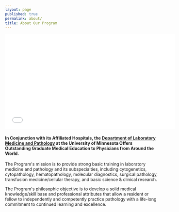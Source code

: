 ```yaml
---
layout: page
published: true
permalink: about/
title: About Our Program
---
```


<iframe width="560" height="315" src="//www.youtube-nocookie.com/embed/SCmjJnLxH9w?rel=0" frameborder="0" allowfullscreen></iframe>

#### In Conjunction with its Affiliated Hospitals, the [Department of Laboratory Medicine and Pathology](http://pathology.umn.edu) at the University of Minnesota Offers Outstanding Graduate Medical Education to Physicians from Around the World.

The Program's mission is to provide strong basic training in laboratory medicine and pathology and its subspecialties, including cytogenetics, cytopathology, hematopathology, molecular diagnostics, surgical pathology, transfusion medicine/cellular therapy, and basic science & clinical research.

The Program's philosophic objective is to develop a solid medical knowledge/skill base and professional attributes that allow a resident or fellow to independently and competently practice pathology with a life-long commitment to continued learning and excellence.